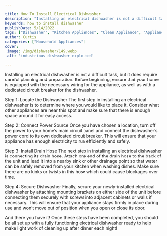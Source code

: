 ```yaml
---

title: How To Install Electrical Dishwasher
description: "Installing an electrical dishwasher is not a difficult task, but it does require careful planning and preparation. Before beginnin...scroll on and keep learning"
keywords: how to install dishwasher
publishDate: 5/14/2022
tags: ["Dishwasher", "Kitchen Appliances", "Clean Appliance", "Appliance Guide", "Appliance Installation"]
author: Curtis
categories: ["Household Appliances"]
cover: 
 image: /img/dishwasher/149.webp
 alt: 'industrious dishwasher exploited'

---
```


Installing an electrical dishwasher is not a difficult task, but it does require careful planning and preparation. Before beginning, ensure that your home is equipped with the necessary wiring for the appliance, as well as with a dedicated circuit breaker for the dishwasher. 

Step 1: Locate the Dishwasher
The first step in installing an electrical dishwasher is to determine where you would like to place it. Consider what other appliances are near this spot and make sure that there is enough space around it for easy access. 

Step 2: Connect Power Source 
Once you have chosen a location, turn off the power to your home’s main circuit panel and connect the dishwasher’s power cord to its own dedicated circuit breaker. This will ensure that your appliance has enough electricity to run efficiently and safely. 

Step 3: Install Drain Hose 
The next step in installing an electrical dishwasher is connecting its drain hose. Attach one end of the drain hose to the back of the unit and lead it into a nearby sink or other drainage point so that water can be safely removed from your kitchen when washing dishes. Make sure there are no kinks or twists in this hose which could cause blockages over time. 

 Step 4: Secure Dishwasher 
Finally, secure your newly-installed electrical dishwasher by attaching mounting brackets on either side of the unit before connecting them securely with screws into adjacent cabinets or walls if necessary. This will ensure that your appliance stays firmly in place during use and won’t move out of position when you open or close its door. 

And there you have it! Once these steps have been completed, you should be all set up with a fully functioning electrical dishwasher ready to help make light work of cleaning up after dinner each night!
